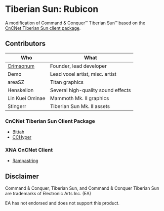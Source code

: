 # Tiberian Sun: Rubicon

A modification of Command & Conquer:tm: Tiberian Sun:tm: based on the [CnCNet Tiberian Sun client package](https://github.com/CnCNet/cncnet-ts-client-package).

## Contributors

| Who | What |
| --- | --- |
| [Crimsonum](https://github.com/Crimsonum) | Founder, lead developer |
| Demo | Lead voxel artist, misc. artist |
| areaSZ | Titan graphics |
| Henskelion | Several high-quality sound effects |
| Lin Kuei Ominae | Mammoth Mk. II graphics |
| Stingerr | Tiberian Sun Mk. II assets |

### CnCNet Tiberian Sun Client Package
* [Bittah](https://github.com/Bittah)
* [CCHyper](https://github.com/CCHyper)

### XNA CnCNet Client
* [Rampastring](https://github.com/Rampastring)

## Disclaimer
Command & Conquer, Tiberian Sun, and Command & Conquer Tiberian Sun are trademarks of Electronic Arts Inc. (EA)

EA has not endorsed and does not support this product.